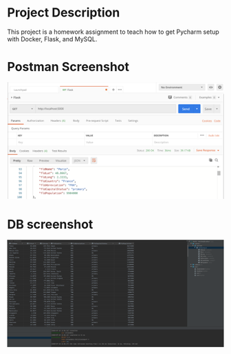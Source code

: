 # Project Description
This project is a homework assignment to teach how to get Pycharm setup with Docker, Flask, and MySQL.

# Postman Screenshot
![postman request output](screenshots/postman.PNG)

# DB screenshot
![postman request output](screenshots/pycharm_db.PNG)